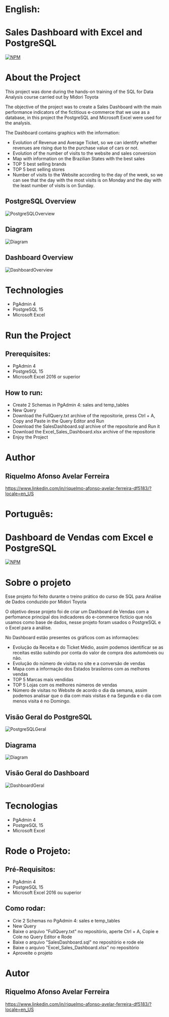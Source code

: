 # English:
# Sales Dashboard with Excel and PostgreSQL
[![NPM](https://img.shields.io/npm/l/react)](https://github.com/RiquelmoFerreira/Excel_PostgreSQL_Sales_Dashboard/blob/main/LICENSE)

# About the Project

This project was done during the hands-on training of the SQL for Data Analysis course carried out by Midori Toyota

The objective of the project was to create a Sales Dashboard with the main performance indicators of the fictitious e-commerce that we use as a database, in this project the PostgreSQL and Microsoft Excel were used for the analysis.

The Dashboard contains graphics with the information:
- Evolution of Revenue and Average Ticket, so we can identify whether revenues are rising due to the purchase value of cars or not.
- Evolution of the number of visits to the website and sales conversion
- Map with information on the Brazilian States with the best sales
- TOP 5 best selling brands
- TOP 5 best selling stores
- Number of visits to the Website according to the day of the week, so we can see that the day with the most visits is on Monday and the day with the least number of visits is on Sunday.

## PostgreSQL Overview
![PostgreSQLOverview](https://github.com/RiquelmoFerreira/Excel_PostgreSQL_Sales_Dashboard/blob/main/Imagem.png)

## Diagram
![Diagram](https://github.com/RiquelmoFerreira/Excel_PostgreSQL_Customer_Profile/blob/main/Diagram.PNG)

## Dashboard Overview
![DashboardOverview](https://github.com/RiquelmoFerreira/Excel_PostgreSQL_Sales_Dashboard/blob/main/Imagem2.png)

# Technologies

- PgAdmin 4
- PostgreSQL 15
- Microsoft Excel

# Run the Project
## Prerequisites:
- PgAdmin 4
- PostgreSQL 15
- Microsoft Excel 2016 or superior

## How to run:
- Create 2 Schemas in PgAdmin 4: sales and temp_tables
- New Query
- Download the FullQuery.txt archive of the repositorie, press Ctrl + A, Copy and Paste in the Query Editor and Run
- Download the SalesDashboard.sql archive of the repositorie and Run it
- Download the Excel_Sales_Dashboard.xlsx archive of the repositorie
- Enjoy the Project


# Author
## Riquelmo Afonso Avelar Ferreira

https://www.linkedin.com/in/riquelmo-afonso-avelar-ferreira-df5183/?locale=en_US
#
# Português:
# Dashboard de Vendas com Excel e PostgreSQL
[![NPM](https://img.shields.io/npm/l/react)](https://github.com/RiquelmoFerreira/Excel_PostgreSQL_Sales_Dashboard/blob/main/LICENSE)

# Sobre o projeto

Esse projeto foi feito durante o treino prático do curso de SQL para Análise de Dados conduzido por Midori Toyota

O objetivo desse projeto foi de criar um Dashboard de Vendas com a perfomance principal dos indicadores do e-commerce fictício que nós usamos como base de dados, nesse projeto foram usados o PostgreSQL e o Excel para a análise.

No Dashboard estão presentes os gráficos com as informações:
- Evolução da Receita e do Ticket Médio, assim podemos identificar se as receitas estão subindo por conta do valor de compra dos automóveis ou não.
- Evolução do número de visitas no site e a conversão de vendas
- Mapa com a informação dos Estados brasileiros com as melhores vendas
- TOP 5 Marcas mais vendidas
- TOP 5 Lojas com os melhores números de vendas
- Número de visitas no Website de acordo o dia da semana, assim podemos analisar que o dia com mais visitas é na Segunda e o dia com menos visita é no Domingo.

## Visão Geral do PostgreSQL
![PostgreSQLGeral](https://github.com/RiquelmoFerreira/Excel_PostgreSQL_Sales_Dashboard/blob/main/Imagem.png)

## Diagrama
![Diagram](https://github.com/RiquelmoFerreira/Excel_PostgreSQL_Customer_Profile/blob/main/Diagram.PNG)

## Visão Geral do Dashboard
![DashboardGeral](https://github.com/RiquelmoFerreira/Excel_PostgreSQL_Sales_Dashboard/blob/main/Imagem2.png)

# Tecnologias
- PgAdmin 4
- PostgreSQL 15
- Microsoft Excel

# Rode o Projeto:
## Pré-Requisitos:
- PgAdmin 4
- PostgreSQL 15
- Microsoft Excel 2016 ou superior

## Como rodar:
- Crie 2 Schemas no PgAdmin 4: sales e temp_tables
- New Query
- Baixe o arquivo "FullQuery.txt" no repositório, aperte Ctrl + A, Copie e Cole no Query Editor e Rode
- Baixe o arquivo "SalesDashboard.sql" no repositório e rode ele
- Baixe o arquivo "Excel_Sales_Dashboard.xlsx" no repositório
- Aproveite o projeto


# Autor
## Riquelmo Afonso Avelar Ferreira

https://www.linkedin.com/in/riquelmo-afonso-avelar-ferreira-df5183/?locale=en_US


 
